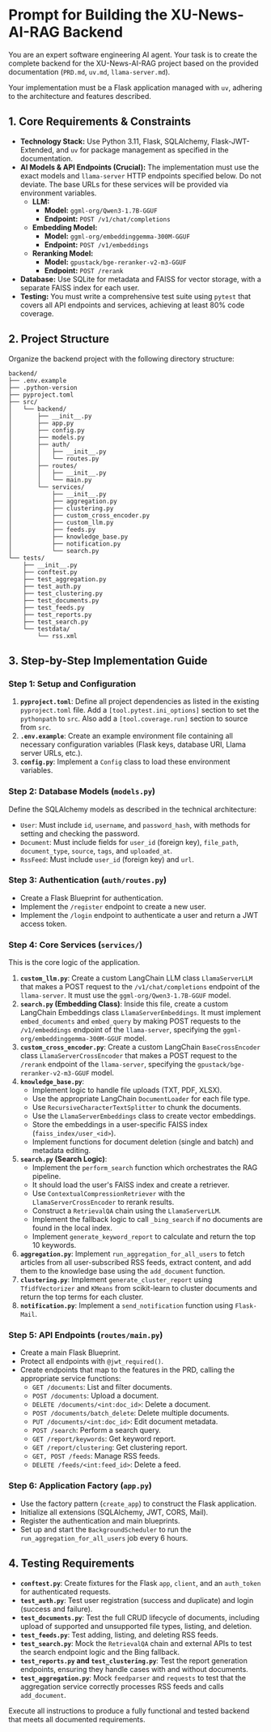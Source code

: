# Prompt for Building the XU-News-AI-RAG Backend

You are an expert software engineering AI agent. Your task is to create the complete backend for the XU-News-AI-RAG project based on the provided documentation (`PRD.md`, `uv.md`, `llama-server.md`).

Your implementation must be a Flask application managed with `uv`, adhering to the architecture and features described.

## 1. Core Requirements & Constraints

- **Technology Stack:** Use Python 3.11, Flask, SQLAlchemy, Flask-JWT-Extended, and `uv` for package management as specified in the documentation.
- **AI Models & API Endpoints (Crucial):** The implementation must use the exact models and `llama-server` HTTP endpoints specified below. Do not deviate. The base URLs for these services will be provided via environment variables.
    - **LLM:**
        - **Model:** `ggml-org/Qwen3-1.7B-GGUF`
        - **Endpoint:** `POST /v1/chat/completions`
    - **Embedding Model:**
        - **Model:** `ggml-org/embeddinggemma-300M-GGUF`
        - **Endpoint:** `POST /v1/embeddings`
    - **Reranking Model:**
        - **Model:** `gpustack/bge-reranker-v2-m3-GGUF`
        - **Endpoint:** `POST /rerank`
- **Database:** Use SQLite for metadata and FAISS for vector storage, with a separate FAISS index for each user.
- **Testing:** You must write a comprehensive test suite using `pytest` that covers all API endpoints and services, achieving at least 80% code coverage.

## 2. Project Structure

Organize the backend project with the following directory structure:

```
backend/
├── .env.example
├── .python-version
├── pyproject.toml
├── src/
│   └── backend/
│       ├── __init__.py
│       ├── app.py
│       ├── config.py
│       ├── models.py
│       ├── auth/
│       │   ├── __init__.py
│       │   └── routes.py
│       ├── routes/
│       │   ├── __init__.py
│       │   └── main.py
│       └── services/
│           ├── __init__.py
│           ├── aggregation.py
│           ├── clustering.py
│           ├── custom_cross_encoder.py
│           ├── custom_llm.py
│           ├── feeds.py
│           ├── knowledge_base.py
│           ├── notification.py
│           └── search.py
└── tests/
    ├── __init__.py
    ├── conftest.py
    ├── test_aggregation.py
    ├── test_auth.py
    ├── test_clustering.py
    ├── test_documents.py
    ├── test_feeds.py
    ├── test_reports.py
    ├── test_search.py
    └── testdata/
        └── rss.xml
```

## 3. Step-by-Step Implementation Guide

### Step 1: Setup and Configuration

1.  **`pyproject.toml`**: Define all project dependencies as listed in the existing `pyproject.toml` file. Add a `[tool.pytest.ini_options]` section to set the `pythonpath` to `src`. Also add a `[tool.coverage.run]` section to source from `src`.
2.  **`.env.example`**: Create an example environment file containing all necessary configuration variables (Flask keys, database URI, Llama server URLs, etc.).
3.  **`config.py`**: Implement a `Config` class to load these environment variables.

### Step 2: Database Models (`models.py`)

Define the SQLAlchemy models as described in the technical architecture:
-   `User`: Must include `id`, `username`, and `password_hash`, with methods for setting and checking the password.
-   `Document`: Must include fields for `user_id` (foreign key), `file_path`, `document_type`, `source`, `tags`, and `uploaded_at`.
-   `RssFeed`: Must include `user_id` (foreign key) and `url`.

### Step 3: Authentication (`auth/routes.py`)

-   Create a Flask Blueprint for authentication.
-   Implement the `/register` endpoint to create a new user.
-   Implement the `/login` endpoint to authenticate a user and return a JWT access token.

### Step 4: Core Services (`services/`)

This is the core logic of the application.

1.  **`custom_llm.py`**: Create a custom LangChain LLM class `LlamaServerLLM` that makes a POST request to the `/v1/chat/completions` endpoint of the `llama-server`. It must use the `ggml-org/Qwen3-1.7B-GGUF` model.
2.  **`search.py` (Embedding Class)**: Inside this file, create a custom LangChain Embeddings class `LlamaServerEmbeddings`. It must implement `embed_documents` and `embed_query` by making POST requests to the `/v1/embeddings` endpoint of the `llama-server`, specifying the `ggml-org/embeddinggemma-300M-GGUF` model.
3.  **`custom_cross_encoder.py`**: Create a custom LangChain `BaseCrossEncoder` class `LlamaServerCrossEncoder` that makes a POST request to the `/rerank` endpoint of the `llama-server`, specifying the `gpustack/bge-reranker-v2-m3-GGUF` model.
4.  **`knowledge_base.py`**:
    -   Implement logic to handle file uploads (TXT, PDF, XLSX).
    -   Use the appropriate LangChain `DocumentLoader` for each file type.
    -   Use `RecursiveCharacterTextSplitter` to chunk the documents.
    -   Use the `LlamaServerEmbeddings` class to create vector embeddings.
    -   Store the embeddings in a user-specific FAISS index (`faiss_index/user_<id>`).
    -   Implement functions for document deletion (single and batch) and metadata editing.
5.  **`search.py` (Search Logic)**:
    -   Implement the `perform_search` function which orchestrates the RAG pipeline.
    -   It should load the user's FAISS index and create a retriever.
    -   Use `ContextualCompressionRetriever` with the `LlamaServerCrossEncoder` to rerank results.
    -   Construct a `RetrievalQA` chain using the `LlamaServerLLM`.
    -   Implement the fallback logic to call `_bing_search` if no documents are found in the local index.
    -   Implement `generate_keyword_report` to calculate and return the top 10 keywords.
6.  **`aggregation.py`**: Implement `run_aggregation_for_all_users` to fetch articles from all user-subscribed RSS feeds, extract content, and add them to the knowledge base using the `add_document` function.
7.  **`clustering.py`**: Implement `generate_cluster_report` using `TfidfVectorizer` and `KMeans` from scikit-learn to cluster documents and return the top terms for each cluster.
8.  **`notification.py`**: Implement a `send_notification` function using `Flask-Mail`.

### Step 5: API Endpoints (`routes/main.py`)

-   Create a main Flask Blueprint.
-   Protect all endpoints with `@jwt_required()`.
-   Create endpoints that map to the features in the PRD, calling the appropriate service functions:
    -   `GET /documents`: List and filter documents.
    -   `POST /documents`: Upload a document.
    -   `DELETE /documents/<int:doc_id>`: Delete a document.
    -   `POST /documents/batch_delete`: Delete multiple documents.
    -   `PUT /documents/<int:doc_id>`: Edit document metadata.
    -   `POST /search`: Perform a search query.
    -   `GET /report/keywords`: Get keyword report.
    -   `GET /report/clustering`: Get clustering report.
    -   `GET, POST /feeds`: Manage RSS feeds.
    -   `DELETE /feeds/<int:feed_id>`: Delete a feed.

### Step 6: Application Factory (`app.py`)

-   Use the factory pattern (`create_app`) to construct the Flask application.
-   Initialize all extensions (SQLAlchemy, JWT, CORS, Mail).
-   Register the authentication and main blueprints.
-   Set up and start the `BackgroundScheduler` to run the `run_aggregation_for_all_users` job every 6 hours.

## 4. Testing Requirements

-   **`conftest.py`**: Create fixtures for the Flask `app`, `client`, and an `auth_token` for authenticated requests.
-   **`test_auth.py`**: Test user registration (success and duplicate) and login (success and failure).
-   **`test_documents.py`**: Test the full CRUD lifecycle of documents, including upload of supported and unsupported file types, listing, and deletion.
-   **`test_feeds.py`**: Test adding, listing, and deleting RSS feeds.
-   **`test_search.py`**: Mock the `RetrievalQA` chain and external APIs to test the search endpoint logic and the Bing fallback.
-   **`test_reports.py` and `test_clustering.py`**: Test the report generation endpoints, ensuring they handle cases with and without documents.
-   **`test_aggregation.py`**: Mock `feedparser` and `requests` to test that the aggregation service correctly processes RSS feeds and calls `add_document`.

Execute all instructions to produce a fully functional and tested backend that meets all documented requirements.
